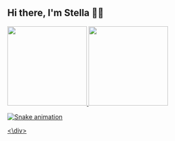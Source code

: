   ## Hi there, I'm Stella 👩‍💻
  
 <div>
  <a href="https://github.com/alletsc">
  <img height="180em" src="https://github-readme-stats.vercel.app/api?username=alletsc&show_icons=true&theme=tokyonight&include_all_commits=true&count_private=true"/>
  <img height="180em" src="https://github-readme-stats.vercel.app/api/top-langs/?username=alletsc&layout=compact&langs_count=7&theme=tokyonight"/>
</div>
 
<div>
 
 ![Snake animation](https://github.com/alletsc/blob/output/github-contribution-grid-snake.svg)
 
<\div>
 
